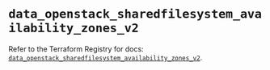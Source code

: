 # `data_openstack_sharedfilesystem_availability_zones_v2`

Refer to the Terraform Registry for docs: [`data_openstack_sharedfilesystem_availability_zones_v2`](https://registry.terraform.io/providers/terraform-provider-openstack/openstack/3.0.0/docs/data-sources/sharedfilesystem_availability_zones_v2).
